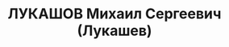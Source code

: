 ---
title: ЛУКАШОВ Михаил Сергеевич (Лукашев)
description: 'Род. в 1910, Башкирия, г. Белебей, русский, обр.: среднее, б/п. Златоустовский
  инструментальный комбинат, цех № 13, техник

  Арестован 15.01.1937. Обв. по ст. 58-8, 58-11. Приговор: ВМН. Расстрелян 25.12.1937.

  Реабилитирован 04.12.1958'
---